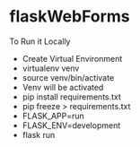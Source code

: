 # flaskWebForms

To Run it Locally 
- Create Virtual Environment 
- virtualenv venv
- source venv/bin/activate
- Venv will be activated
- pip install requirements.txt
- pip freeze > requirements.txt
- FLASK_APP=run
- FLASK_ENV=development
- flask run
